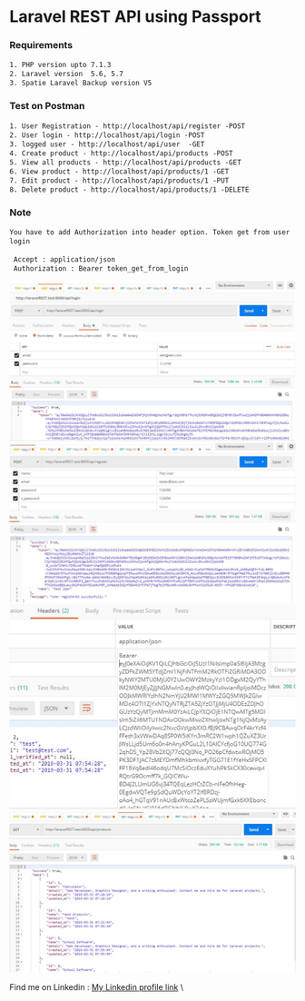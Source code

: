 # Laravel REST API using Passport


### Requirements

    1. PHP version upto 7.1.3    
    2. Laravel version  5.6, 5.7  
    3. Spatie Laravel Backup version V5

### Test on Postman
   
    1. User Registration - http://localhost/api/register -POST
    2. User login - http://localhost/api/login -POST
    3. logged user - http://localhost/api/user  -GET
    4. Create product - http://localhost/api/products -POST
    5. View all products - http://localhost/api/products -GET
    6. View product - http://localhost/api/products/1 -GET
    7. Edit product - http://localhost/api/products/1 -PUT
    8. Delete product - http://localhost/api/products/1 -DELETE
   
### Note
    
    You have to add Authorization into header option. Token get from user login
    
     Accept : application/json
     Authorization : Bearer token_get_from_login
     

![alt text](./public/screenshot/login.JPG)
![alt text](./public/screenshot/reg.JPG)
![alt text](./public/screenshot/header.JPG)
![alt text](./public/screenshot/list.JPG)     


 Find me on  Linkedin  : [My Linkedin profile  link](https://www.linkedin.com/in/monjur-morshed-riyadh-6aaba465/)  \
